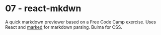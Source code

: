 # 07 - react-mkdwn
A quick markdown previewer based on a Free Code Camp exercise.
Uses React and [marked](https://github.com/chjj/marked) for markdown parsing. Bulma for CSS.